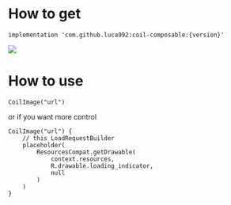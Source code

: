 # How to get
```
implementation 'com.github.luca992:coil-composable:{version}'
```
[![](https://jitpack.io/v/luca992/coil-composable.svg)](https://jitpack.io/#luca992/coil-composable)

# How to use
```
CoilImage("url")
```

or if you want more control
```
CoilImage("url") {
    // this LoadRequestBuilder
    placeholder(
        ResourcesCompat.getDrawable(
            context.resources,
            R.drawable.loading_indicator,
            null
        )
    )
}
```
